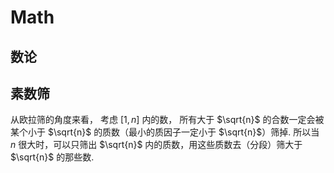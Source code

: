 # Math

## 数论

## 素数筛
从欧拉筛的角度来看，
考虑 $[1,n]$ 内的数，
所有大于 $\sqrt{n}$ 的合数一定会被某个小于 $\sqrt{n}$ 的质数（最小的质因子一定小于 $\sqrt{n}$）筛掉.
所以当 $n$ 很大时，可以只筛出 $\sqrt{n}$ 内的质数，用这些质数去（分段）筛大于 $\sqrt{n}$ 的那些数.
